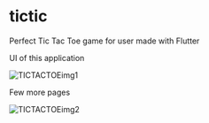 # tictic

Perfect Tic Tac Toe game for user made with Flutter

UI of this application

![TICTACTOEimg1](https://github.com/Shashank-Sahu8/Tic-Tac-Toe/assets/133399781/9c3aab5d-80ac-43ca-92ee-9b6ebb6966d1)


Few more pages

![TICTACTOEimg2](https://github.com/Shashank-Sahu8/Tic-Tac-Toe/assets/133399781/48dc350a-0aa3-4819-98e4-195bfbd3f357)
